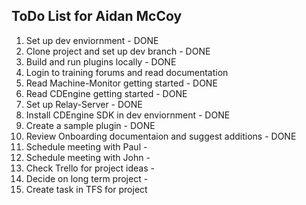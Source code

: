 ## ToDo List for Aidan McCoy

1) Set up dev enviornment - DONE
2) Clone project and set up dev branch - DONE
3) Build and run plugins locally - DONE 
4) Login to training forums and read documentation
5) Read Machine-Monitor getting started - DONE
6) Read CDEngine getting started - DONE
7) Set up Relay-Server - DONE
8) Install CDEngine SDK in dev enviornment - DONE
9) Create a sample plugin - DONE
10) Review Onboarding documentaion and suggest additions - DONE
11) Schedule meeting with Paul -
12) Schedule meeting with John -
15) Check Trello for project ideas -	
14) Decide on long term project -
15) Create task in TFS for project

